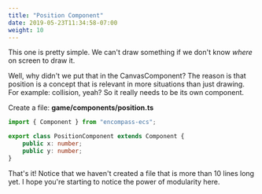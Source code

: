 ```yaml
---
title: "Position Component"
date: 2019-05-23T11:34:58-07:00
weight: 10
---
```


This one is pretty simple. We can't draw something if we don't know *where* on screen to draw it.

Well, why didn't we put that in the CanvasComponent? The reason is that position is a concept that is relevant in more situations than just drawing. For example: collision, yeah? So it really needs to be its own component.

Create a file: **game/components/position.ts**

```ts
import { Component } from "encompass-ecs";

export class PositionComponent extends Component {
    public x: number;
    public y: number;
}
```

That's it! Notice that we haven't created a file that is more than 10 lines long yet. I hope you're starting to notice the power of modularity here.
